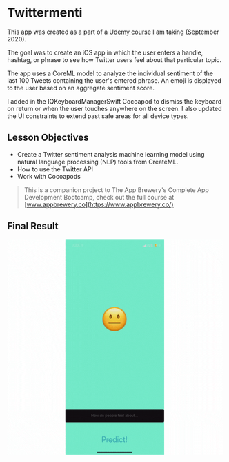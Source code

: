 # Twittermenti
This app was created as a part of a [Udemy course](https://www.udemy.com/share/101WsWAEMScldUQn8F/) I am taking (September 2020).

The goal was to create an iOS app in which the user enters a handle, hashtag, or phrase to see how Twitter users feel about that particular topic.

The app uses a CoreML model to analyze the individual sentiment of the last 100 Tweets containing the user's entered phrase. An emoji is displayed to the user based on an aggregate sentiment score.

I added in the IQKeyboardManagerSwift Cocoapod to dismiss the keyboard on return or when the user touches anywhere on the screen. I also updated the UI constraints to extend past safe areas for all device types.

## Lesson Objectives

* Create a Twitter sentiment analysis machine learning model using natural language processing (NLP) tools from CreateML.
* How to use the Twitter API
* Work with Cocoapods

>This is a companion project to The App Brewery's Complete App Development Bootcamp, check out the full course at [www.appbrewery.co](https://www.appbrewery.co/)

## Final Result
![](TwittermentiDemo.gif)
